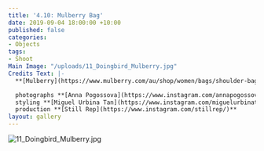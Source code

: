 ```yaml
---
title: '4.10: Mulberry Bag'
date: 2019-09-04 18:00:00 +10:00
published: false
categories:
- Objects
tags:
- Shoot
Main Image: "/uploads/11_Doingbird_Mulberry.jpg"
Credits Text: |-
  **[Mulberry](https://www.mulberry.com/au/shop/women/bags/shoulder-bags/small-leighton-crimson-shiny-calf-with-eyelets)**  Small Leighton bag

  photographs **[Anna Pogossova](https://www.instagram.com/annapogossova/)** at **[B&A](https://www.instagram.com/barepsau/)**
  styling **[Miguel Urbina Tan](https://www.instagram.com/miguelurbinatan/)**
  production **[Still Rep](https://www.instagram.com/stillrep/)**
layout: gallery
---
```


![11_Doingbird_Mulberry.jpg](/uploads/11_Doingbird_Mulberry.jpg)